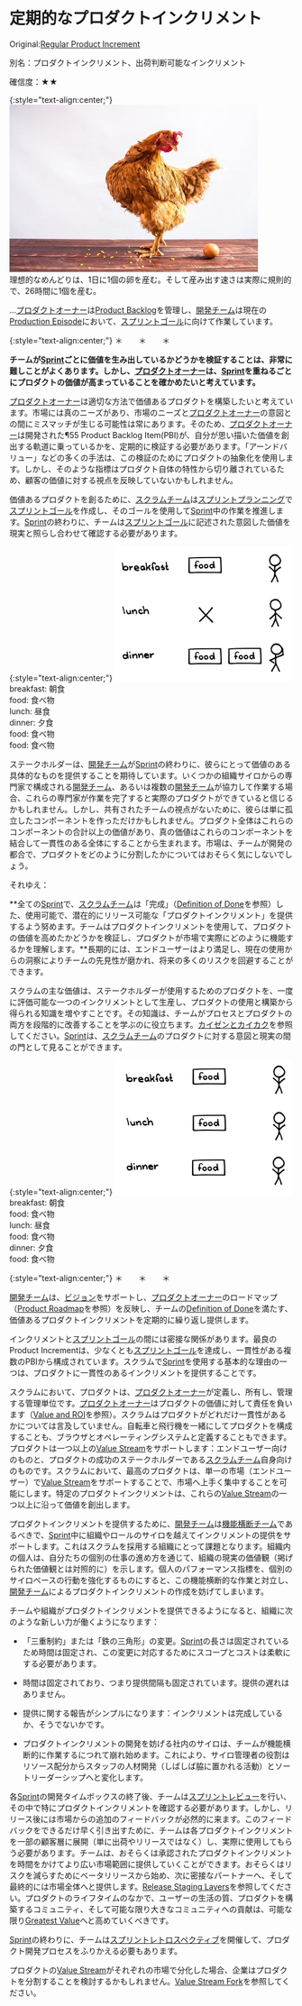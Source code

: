 # 定期的なプロダクトインクリメント

 Original:[Regular Product Increment](https://sites.google.com/a/scrumplop.org/published-patterns/value-stream/regular-product-increment)

別名：プロダクトインクリメント、出荷判断可能なインクリメント

確信度：★★

{:style="text-align:center;"}
![ch03_52_85_Regular_Product_Increment1](Images/ch03_52_85_Regular_Product_Increment1.png)<br>
理想的なめんどりは、1日に1個の卵を産む。そして産み出す速さは実際に規則的で、26時間に1個を産む。

…[プロダクトオーナー](ch02_11_11_Product_Owner.md)​は[Product Backlog](https://sites.google.com/a/scrumplop.org/published-patterns/value-stream/product-backlog)を管理し、[開発チーム](ch02_14_14_Development_Team.md)は現在の[Production Episode](https://sites.google.com/a/scrumplop.org/published-patterns/value-stream/production-episode)​において、[スプリントゴール](ch03_38_71_Sprint_Goal.md)に向けて作業しています。

{:style="text-align:center;"}
＊　　＊　　＊

**チームが[Sprint](https://sites.google.com/a/scrumplop.org/published-patterns/value-stream/sprint)​ごとに価値を生み出しているかどうかを検証することは、非常に難しことがよくあります。しかし、[プロダクトオーナー](ch02_11_11_Product_Owner.md)は、[Sprint](https://sites.google.com/a/scrumplop.org/published-patterns/value-stream/sprint)を重ねるごとにプロダクトの価値が高まっていることを確かめたいと考えています。**

[プロダクトオーナー](ch02_11_11_Product_Owner.md)は適切な方法で価値あるプロダクトを構築したいと考えています。市場には真のニーズがあり、市場のニーズと[プロダクトオーナー](ch02_11_11_Product_Owner.md)の意図との間にミスマッチが生じる可能性は常にあります。そのため、[プロダクトオーナー](ch02_11_11_Product_Owner.md)は開発された¶55 Product Backlog Item(PBI)が、自分が思い描いた価値を創出する軌道に乗っているかを、定期的に検証する必要があります。「アーンドバリュー」などの多くの手法は、この検証のためにプロダクトの抽象化を使用します。しかし、そのような指標はプロダクト自体の特性から切り離されているため、顧客の価値に対する視点を反映していないかもしれません。

価値あるプロダクトを創るために、[スクラムチーム](ch02_07_7_Scrum_Team.md)は[スプリントプランニング](ch02_25_24_Sprint_Planning.md)で[スプリントゴール](ch03_38_71_Sprint_Goal.md)を作成し、そのゴールを使用して[Sprint](https://sites.google.com/a/scrumplop.org/published-patterns/value-stream/sprint)中の作業を推進します。[Sprint](https://sites.google.com/a/scrumplop.org/published-patterns/value-stream/sprint)の終わりに、チームは[スプリントゴール](ch03_38_71_Sprint_Goal.md)に記述された意図した価値を現実と照らし合わせて確認する必要があります。

{:style="text-align:center;"}
![ch03_52_85_Regular_Product_Increment2](Images/ch03_52_85_Regular_Product_Increment2.png)<br>
breakfast: 朝食<br>food: 食べ物<br>lunch: 昼食<br>dinner: 夕食<br> food: 食べ物<br> food: 食べ物

ステークホルダーは、[開発チーム](ch02_14_14_Development_Team.md)が[Sprint](https://sites.google.com/a/scrumplop.org/published-patterns/value-stream/sprint)の終わりに、彼らにとって価値のある具体的なものを提供することを期待しています。いくつかの組織サイロからの専門家で構成される[開発チーム](ch02_14_14_Development_Team.md)、あるいは複数の[開発チーム](ch02_14_14_Development_Team.md)が協力して作業する場合、これらの専門家が作業を完了すると実際のプロダクトができていると信じるかもしれません。しかし、共有されたチームの視点がないために、彼らは単に孤立したコンポーネントを作っただけかもしれません。プロダクト全体はこれらのコンポーネントの合計以上の価値があり、真の価値はこれらのコンポーネントを結合して一貫性のある全体にすることから生まれます。市場は、チームが開発の都合で、プロダクトをどのように分割したかについてはおそらく気にしないでしょう。

それゆえ：

**全ての[Sprint](https://sites.google.com/a/scrumplop.org/published-patterns/value-stream/sprint)で、[スクラムチーム](ch02_07_7_Scrum_Team.md)は「完成」（[Definition of Done](https://sites.google.com/a/scrumplop.org/published-patterns/value-stream/definition-of-done)を参照）した、使用可能で、潜在的にリリース可能な「プロダクトインクリメント」を提供するよう努めます。チームはプロダクトインクリメントを使用して、プロダクトの価値を高めたかどうかを検証し、プロダクトが市場で実際にどのように機能するかを理解します。**長期的には、エンドユーザーはより満足し、現在の使用からの洞察によりチームの先見性が磨かれ、将来の多くのリスクを回避することができます。

スクラムの主な価値は、ステークホルダーが使用するためのプロダクトを、一度に評価可能な一つのインクリメントとして生産し、プロダクトの使用と構築から得られる知識を増やすことです。その知識は、チームがプロセスとプロダクトの両方を段階的に改善することを学ぶのに役立ちます。[カイゼンとカイカク](ch02_19_Kaizen_and_Kaikaku.md)を参照してください。[Sprint](https://sites.google.com/a/scrumplop.org/published-patterns/value-stream/sprint)は、[スクラムチーム](ch02_07_7_Scrum_Team.md)のプロダクトに対する意図と現実の間の門として見ることができます。

{:style="text-align:center;"}
![ch03_52_85_Regular_Product_Increment3](Images/ch03_52_85_Regular_Product_Increment3.png)<br>
breakfast: 朝食<br>food: 食べ物<br>lunch: 昼食<br>food: 食べ物<br>dinner: 夕食<br>food: 食べ物

{:style="text-align:center;"}
＊　　＊　　＊

[開発チーム](ch02_14_14_Development_Team.md)は、[ビジョン](ch03_02_39_Vision.md)をサポートし、[プロダクトオーナー](ch02_11_11_Product_Owner.md)のロードマップ（[Product Roadmap](https://sites.google.com/a/scrumplop.org/published-patterns/value-stream/release-plan/product-roadmap)を参照）を反映し、チームの[Definition of Done](https://sites.google.com/a/scrumplop.org/published-patterns/value-stream/definition-of-done)を満たす、価値あるプロダクトインクリメントを定期的に繰り返し提供します。

インクリメントと[スプリントゴール](ch03_38_71_Sprint_Goal.md)の間には密接な関係があります。最良のProduct Incrementは、少なくとも[スプリントゴール](ch03_38_71_Sprint_Goal.md)を達成し、一貫性がある複数のPBIから構成されています。スクラムで[Sprint](https://sites.google.com/a/scrumplop.org/published-patterns/value-stream/sprint)を使用する基本的な理由の一つは、プロダクトに一貫性のあるインクリメントを提供することです。

スクラムにおいて、プロダクトは、[プロダクトオーナー](ch02_11_11_Product_Owner.md)が定義し、所有し、管理する管理単位です。[プロダクトオーナー](ch02_11_11_Product_Owner.md)はプロダクトの価値に対して責任を負います（[Value and ROI](https://sites.google.com/a/scrumplop.org/published-patterns/value-stream/product-backlog/value-and-roi)を参照）。スクラムはプロダクトがどれだけ一貫性があるかについては言及していません。自転車と飛行機を一緒にしてプロダクトを構成することも、ブラウザとオペレーティングシステムと定義することもできます。プロダクトは一つ以上の[Value Stream](https://sites.google.com/a/scrumplop.org/published-patterns/value-stream)をサポートします：エンドユーザー向けのものと、プロダクトの成功のステークホルダーである[スクラムチーム](ch02_07_7_Scrum_Team.md)自身向けのものです。スクラムにおいて、最高のプロダクトは、単一の市場（エンドユーザー）で[Value Stream](https://sites.google.com/a/scrumplop.org/published-patterns/value-stream)をサポートすることで、市場へ上手く集中することを可能にします。特定のプロダクトインクリメントは、これらの[Value Stream](https://sites.google.com/a/scrumplop.org/published-patterns/value-stream)の一つ以上に沿って価値を創出します。

プロダクトインクリメントを提供するために、[開発チーム](ch02_14_14_Development_Team.md)は[機能横断チーム](ch02_10_10_Cross_Functional_Team.md)であるべきで、[Sprint](https://sites.google.com/a/scrumplop.org/published-patterns/value-stream/sprint)中に組織やロールのサイロを越えてインクリメントの提供をサポートします。これはスクラムを採用する組織にとって課題となります。組織内の個人は、自分たちの個別の仕事の進め方を通じて、組織の現実の価値観（掲げられた価値観とは対照的に）を示します。個人のパフォーマンス指標を、個別のサイロベースの行動を強化するものにすると、この機能横断的な作業と対立し、[開発チーム](ch02_14_14_Development_Team.md)によるプロダクトインクリメントの作成を妨げてしまいます。

チームや組織がプロダクトインクリメントを提供できるようになると、組織に次のような新しい力が働くようになります：

* 「三重制約」または「鉄の三角形」の変更。[Sprint](https://sites.google.com/a/scrumplop.org/published-patterns/value-stream/sprint)の長さは固定されているため時間は固定され、この変更に対応するためにスコープとコストは柔軟にする必要があります。

* 時間は固定されており、つまり提供間隔も固定されています。提供の遅れはありません。

* 提供に関する報告がシンプルになります：インクリメントは完成しているか、そうでないかです。

* プロダクトインクリメントの開発を妨げる社内のサイロは、チームが機能横断的に作業するにつれて崩れ始めます。これにより、サイロ管理者の役割はリソース配分からスタッフの人材開発（しばしば脇に置かれる活動）とソートリーダーシップへと変化します。

各[Sprint](https://sites.google.com/a/scrumplop.org/published-patterns/value-stream/sprint)の開発タイムボックスの終了後、チームは[スプリントレビュー](ch02_36_35_Sprint_Review.md)を行い、その中で特にプロダクトインクリメントを確認する必要があります。しかし、リリース後には市場からの追加のフィードバックが必然的に来ます。このフィードバックをできるだけ早く引き出すために、チームは各プロダクトインクリメントを一部の顧客層に展開（単に出荷やリリースではなく）し、実際に使用してもらう必要があります。チームは、おそらくは承認されたプロダクトインクリメントを時間をかけてより広い市場範囲に提供していくことができます。おそらくはリスクを減らすためにベータリリースから始め、次に密接なパートナーへ、そして最終的には市場全体へと提供します。[Release Staging Layers](https://sites.google.com/a/scrumplop.org/published-patterns/value-stream/release-plan/release-staging-layers)を参照してください。プロダクトのライフタイムのなかで、ユーザーの生活の質、プロダクトを構築するコミュニティ、そして可能な限り大きなコミュニティへの貢献は、可能な限り[Greatest Value](https://sites.google.com/a/scrumplop.org/published-patterns/value-stream/greatest-value)へと高めていくべきです。

[Sprint](https://sites.google.com/a/scrumplop.org/published-patterns/value-stream/sprint)の終わりに、チームは[スプリントレトロスペクティブ](ch02_37_36_Sprint_Retrospective.md)を開催して、プロダクト開発プロセスをふりかえる必要もあります。

プロダクトの[Value Stream](https://sites.google.com/a/scrumplop.org/published-patterns/value-stream)がそれぞれの市場で分化した場合、企業はプロダクトを分割することを検討するかもしれません。[Value Stream Fork](https://sites.google.com/a/scrumplop.org/published-patterns/value-stream/value-stream-fork)を参照してください。

